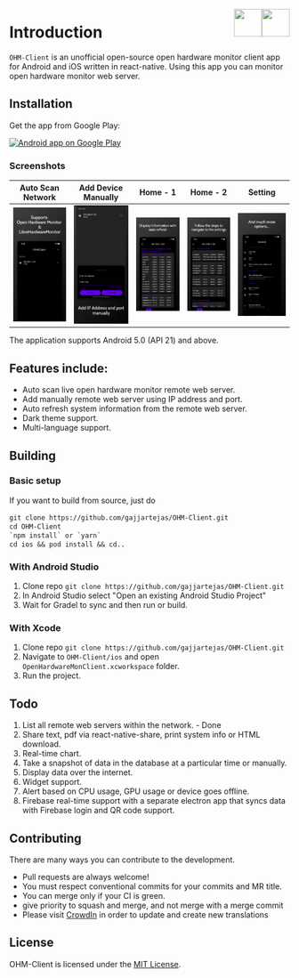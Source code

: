 [<img align="right" src="https://cdn.jsdelivr.net/npm/simple-icons@latest/icons/instagram.svg" width="50" height="50" />](http://www.instagram.com/gajjartejas)
[<img align="right" src="https://cdn.jsdelivr.net/npm/simple-icons@latest/icons/twitter.svg" width="50" height="50" />](http://www.twitter.com/gajjartejas)

# Introduction

`OHM-Client` is an unofficial open-source open hardware monitor client app for Android and iOS written in react-native. Using this app you can monitor open hardware monitor web server.

## Installation

Get the app from Google Play:

<a href="https://play.google.com/store/apps/details?id=com.tejasgajjar.ohmc">
  <img alt="Android app on Google Play" src="http://developer.android.com/images/brand/en_generic_rgb_wo_60.png" />
</a>

### Screenshots

|               Auto Scan Network               |                Add Device Manually                |                Home - 1                 |                Home - 2                 |                 Setting                  |
|:---------------------------------------------:|:-------------------------------------------------:|:---------------------------------------:|:---------------------------------------:|:----------------------------------------:|
| ![Accounts List](docs/images/v2.1/scan-1.png) | ![Transactions List](docs/images/v2.1/scan-2.png) | ![Reports](docs/images/v2.1/home-1.png) | ![Reports](docs/images/v2.1/home-2.png) | ![Reports](docs/images/v2.1/setting.png) |

The application supports Android 5.0 (API 21) and above.

## Features include:

- Auto scan live open hardware monitor remote web server.
- Add manually remote web server using IP address and port.
- Auto refresh system information from the remote web server.
- Dark theme support.
- Multi-language support.

## Building

### Basic setup

If you want to build from source, just do

    git clone https://github.com/gajjartejas/OHM-Client.git
    cd OHM-Client
    `npm install` or `yarn`
    cd ios && pod install && cd..

### With Android Studio

1. Clone repo `git clone https://github.com/gajjartejas/OHM-Client.git`
2. In Android Studio select "Open an existing Android Studio Project"
3. Wait for Gradel to sync and then run or build.

### With Xcode

1. Clone repo `git clone https://github.com/gajjartejas/OHM-Client.git`
2. Navigate to `OHM-Client/ios` and open `OpenHardwareMonClient.xcworkspace` folder.
3. Run the project.

## Todo

1. List all remote web servers within the network. - Done
2. Share text, pdf via react-native-share, print system info or HTML download.
3. Real-time chart.
4. Take a snapshot of data in the database at a particular time or manually.
5. Display data over the internet.
6. Widget support.
7. Alert based on CPU usage, GPU usage or device goes offline.
8. Firebase real-time support with a separate electron app that syncs data with Firebase login and QR code support.

## Contributing

There are many ways you can contribute to the development.

- Pull requests are always welcome!
- You must respect conventional commits for your commits and MR title.
- You can merge only if your CI is green.
- give priority to squash and merge, and not merge with a merge commit
- Please visit [CrowdIn](https://crowdin.com/project/openhardwaremonitorclient) in order to update and create new translations

## License

OHM-Client is licensed under the [MIT License](https://github.com/gajjartejas/OHM-Client/blob/main/LICENSE).
